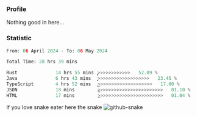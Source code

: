 ### Profile 

Nothing good in here...

### Statistic
<!--START_SECTION:waka-->

```python
From: 06 April 2024 - To: 06 May 2024

Total Time: 28 hrs 39 mins

Rust              14 hrs 55 mins  ͎͎͎͎͎͎͎͎͎͎͎͎͎>>>>>>>>>>>>   52.09 %
Java              6 hrs 43 mins   ͎͎͎͎͎̞>>>>>>>>>>>>>>>>>>>   23.45 %
TypeScript        4 hrs 52 mins   ͎͎͎͎͜>>>>>>>>>>>>>>>>>>>>   17.00 %
JSON              18 mins         ͜>>>>>>>>>>>>>>>>>>>>>>>>   01.10 %
HTML              17 mins         ͜>>>>>>>>>>>>>>>>>>>>>>>>   01.04 %
```

<!--END_SECTION:waka-->

If you love snake eater here the snake 
<picture>
  <source media="(prefers-color-scheme: dark)" srcset="https://github.com/pradana4648/pradana4648/blob/c0566a83ca6ea5f2e46bab00e717c4c82b4b5c4c/github-contribution-grid-snake-dark.svg" />
  <source media="(prefers-color-scheme: light)" srcset="https://github.com/pradana4648/pradana4648/blob/c0566a83ca6ea5f2e46bab00e717c4c82b4b5c4c/github-contribution-grid-snake.svg" />
  <img alt="github-snake" src="https://github.com/pradana4648/pradana4648/blob/c0566a83ca6ea5f2e46bab00e717c4c82b4b5c4c/github-contribution-grid-snake.svg" />
</picture>
